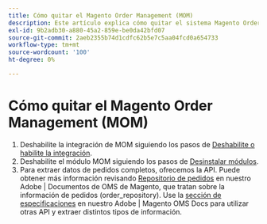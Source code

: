 ```yaml
---
title: Cómo quitar el Magento Order Management (MOM)
description: Este artículo explica cómo quitar el sistema Magento Order Management (MOM).
exl-id: 9b2adb30-a880-45a2-859e-be0da42bfd07
source-git-commit: 2aeb2355b74d1cdfc62b5e7c5aa04fcd0a654733
workflow-type: tm+mt
source-wordcount: '100'
ht-degree: 0%

---
```


# Cómo quitar el Magento Order Management (MOM)

1. Deshabilite la integración de MOM siguiendo los pasos de [Deshabilite o habilite la integración](/docs/commerce-admin/systems/integrations/mcom.html#disable-or-enable-the-integration).
1. Deshabilite el módulo MOM siguiendo los pasos de [Desinstalar módulos](/docs/commerce-operations/installation-guide/tutorials/uninstall-modules.html).
1. Para extraer datos de pedidos completos, ofrecemos la API. Puede obtener más información revisando [Repositorio de pedidos](https://commerce-docs.github.io/oms-documentation-archive/specifications/#magento.sales.order_repository) en nuestro Adobe | Documentos de OMS de Magento, que tratan sobre la información de pedidos (order_repository). Use la [sección de especificaciones](https://commerce-docs.github.io/oms-documentation-archive/specifications/#services) en nuestro Adobe | Magento OMS Docs para utilizar otras API y extraer distintos tipos de información.
